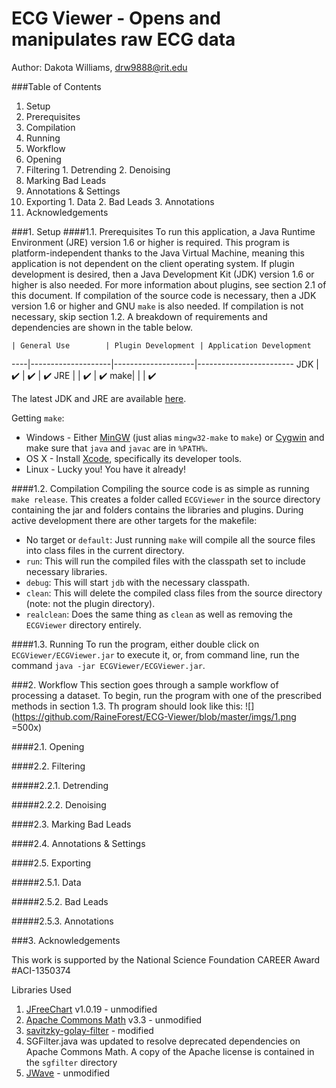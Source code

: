 ECG Viewer - Opens and manipulates raw ECG data
===============================================
Author: Dakota Williams, drw9888@rit.edu

###Table of Contents

1. Setup
  1. Prerequisites
  2. Compilation
  3. Running
2. Workflow
  1. Opening
  2. Filtering
    1. Detrending
    2. Denoising
  3. Marking Bad Leads
  4. Annotations & Settings
  5. Exporting
    1. Data
    2. Bad Leads
    3. Annotations
3. Acknowledgements

###1. Setup
####1.1. Prerequisites
To run this application, a Java Runtime Environment (JRE) version 1.6 or higher is required.
This program is platform-independent thanks to the Java Virtual Machine, meaning this application is not dependent on the client operating system.
If plugin development is desired, then a Java Development Kit (JDK) version 1.6 or higher is also needed.
For more information about plugins, see section 2.1 of this document.
If compilation of the source code is necessary, then a JDK version 1.6 or higher and GNU `make` is also needed.
If compilation is not necessary, skip section 1.2.
A breakdown of requirements and dependencies are shown in the table below.

    | General Use        | Plugin Development | Application Development
----|--------------------|--------------------|------------------------
JDK | :heavy_check_mark: | :heavy_check_mark: | :heavy_check_mark:
JRE |                    | :heavy_check_mark: | :heavy_check_mark:
make|                    |                    | :heavy_check_mark:

The latest JDK and JRE are available [here](http://www.oracle.com/technetwork/java/javase/downloads/index.html).

Getting `make`: 
- Windows - Either [MinGW](http://www.mingw.org) (just alias `mingw32-make` to `make`) or [Cygwin](https://www.cygwin.com) and make sure that `java` and `javac` are in `%PATH%`.
- OS X - Install [Xcode](https://developer.apple.com/xcode/), specifically its developer tools.
- Linux - Lucky you! You have it already!

####1.2. Compilation
Compiling the source code is as simple as running `make release`.
This creates a folder called `ECGViewer` in the source directory containing the jar and folders contains the libraries and plugins.
During active development there are other targets for the makefile:

- No target or `default`: Just running `make` will compile all the source files into class files in the current directory.
- `run`: This will run the compiled files with the classpath set to include necessary libraries.
- `debug`: This will start `jdb` with the necessary classpath.
- `clean`: This will delete the compiled class files from the source directory (note: not the plugin directory).
- `realclean`: Does the same thing as `clean` as well as removing the `ECGViewer` directory entirely.

####1.3. Running
To run the program, either double click on `ECGViewer/ECGViewer.jar` to execute it, or, from command line, run the command `java -jar ECGViewer/ECGViewer.jar`.

###2. Workflow
This section goes through a sample workflow of processing a dataset.
To begin, run the program with one of the prescribed methods in section 1.3.
Th program should look like this:
![](https://github.com/RaineForest/ECG-Viewer/blob/master/imgs/1.png =500x)

####2.1. Opening

####2.2. Filtering

#####2.2.1. Detrending

#####2.2.2. Denoising

####2.3. Marking Bad Leads

####2.4. Annotations & Settings

####2.5. Exporting

#####2.5.1. Data

#####2.5.2. Bad Leads

#####2.5.3. Annotations

###3. Acknowledgements

This work is supported by the National Science Foundation CAREER Award #ACI-1350374 

Libraries Used

1. <a href="http://www.jfree.org/jfreechart/">JFreeChart</a> v1.0.19 - unmodified  
1. <a href="http://commons.apache.org/proper/commons-math/">Apache Commons Math</a> v3.3 - unmodified  
1. <a href="https://code.google.com/p/savitzky-golay-filter/">savitzky-golay-filter</a> - modified  
  1. SGFilter.java was updated to resolve deprecated dependencies on Apache Commons Math. A copy of the Apache license is contained in the `sgfilter` directory  
1. <a href="https://github.com/cscheiblich/JWave/">JWave</a> - unmodified
